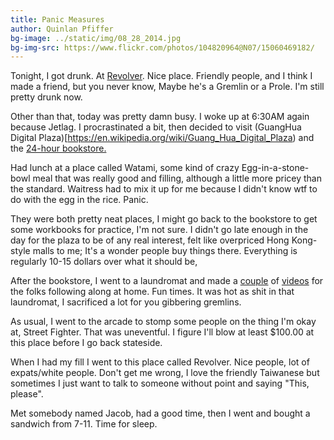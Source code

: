 ```yaml
---
title: Panic Measures
author: Quinlan Pfiffer
bg-image: ../static/img/08_28_2014.jpg
bg-img-src: https://www.flickr.com/photos/104820964@N07/15060469182/
---
```


Tonight, I got drunk. At [Revolver](https://www.facebook.com/revolver.taipei).
Nice place. Friendly people, and I think I made a friend, but you never know,
Maybe he's a Gremlin or a Prole. I'm still pretty drunk now.

Other than that, today was pretty damn busy. I woke up at 6:30AM again because
Jetlag. I procrastinated a bit, then decided to visit (GuangHua Digital
Plaza)[https://en.wikipedia.org/wiki/Guang_Hua_Digital_Plaza) and the [24-hour
bookstore.](http://www.guide.taiwan-adventures.com/2011/eslite-24-hour-bookstore/)

Had lunch at a place called Watami, some kind of crazy Egg-in-a-stone-bowl meal
that was really good and filling, although a little more pricey than the
standard. Waitress had to mix it up for me because I didn't know wtf to do with
the egg in the rice. Panic.

They were both pretty neat places, I might go back to the bookstore to get some
workbooks for practice, I'm not sure. I didn't go late enough in the day for the
plaza to be of any real interest, felt like overpriced Hong Kong-style malls to
me; It's a wonder people buy things there. Everything is regularly 10-15 dollars
over what it should be,

After the bookstore, I went to a laundromat and made a
[couple](https://www.youtube.com/watch?v=coLetbqAqEU) of
[videos](https://www.youtube.com/watch?v=8t5fsVhKpEw) for the folks following
along at home. Fun times. It was hot as shit in that laundromat, I sacrificed a
lot for you gibbering gremlins.

As usual, I went to the arcade to stomp some people on the thing I'm okay at,
Street Fighter. That was uneventful. I figure I'll blow at least $100.00 at this
place before I go back stateside.

When I had my fill I went to this place called Revolver. Nice people, lot of
expats/white people. Don't get me wrong, I love the friendly Taiwanese but
sometimes I just want to talk to someone without point and saying "This,
please".

Met somebody named Jacob, had a good time, then I went and bought a sandwich
from 7-11. Time for sleep.
